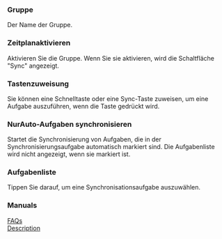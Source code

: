 ### Gruppe  
Der Name der Gruppe.  

### Zeitplanaktivieren  

Aktivieren Sie die Gruppe. Wenn Sie sie aktivieren, wird die Schaltfläche "Sync" angezeigt.  

### Tastenzuweisung  
Sie können eine Schnelltaste oder eine Sync-Taste zuweisen, um eine Aufgabe auszuführen, wenn die Taste gedrückt wird.  

### NurAuto-Aufgaben synchronisieren  
Startet die Synchronisierung von Aufgaben, die in der Synchronisierungsaufgabe automatisch markiert sind. Die Aufgabenliste wird nicht angezeigt, wenn sie markiert ist.  

### Aufgabenliste  
Tippen Sie darauf, um eine Synchronisationsaufgabe auszuwählen.  

### Manuals  
[FAQs](https://sentaroh.github.io/Documents/SMBSync3/SMBSync3_FAQ_EN.htm)  
[Description](https://sentaroh.github.io/Documents/SMBSync3/SMBSync3_Desc_EN.htm)  
